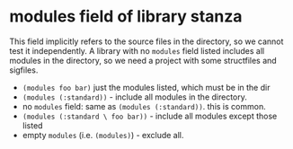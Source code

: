 # modules field of library stanza

This field implicitly refers to the source files in the directory, so
we cannot test it independently. A library with no `modules` field
listed includes all modules in the directory, so we need a project
with some structfiles and sigfiles.

* `(modules foo bar)` just the modules listed, which must be in the dir
* `(modules (:standard))` - include all modules in the directory.
* no `modules` field: same as `(modules (:standard))`.  this is common.
* `(modules (:standard \ foo bar))` - include all modules except those listed
* empty `modules` (i.e. `(modules)`) - exclude all.

